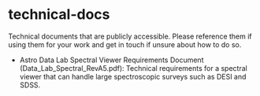 # technical-docs
Technical documents that are publicly accessible. Please reference them if using them for your work and get in touch if unsure about how to do so.


- Astro Data Lab Spectral Viewer Requirements Document (Data_Lab_Spectral_RevA5.pdf): Technical requirements for a spectral viewer that can handle large spectroscopic surveys such as DESI and SDSS.
